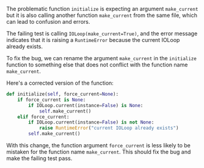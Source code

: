 The problematic function `initialize` is expecting an argument `make_current` but it is also calling another function `make_current` from the same file, which can lead to confusion and errors. 

The failing test is calling `IOLoop(make_current=True)`, and the error message indicates that it is raising a `RuntimeError` because the current IOLoop already exists.

To fix the bug, we can rename the argument `make_current` in the `initialize` function to something else that does not conflict with the function name `make_current`.

Here's a corrected version of the function:

```python
def initialize(self, force_current=None):
    if force_current is None:
        if IOLoop.current(instance=False) is None:
            self.make_current()
    elif force_current:
        if IOLoop.current(instance=False) is not None:
            raise RuntimeError("current IOLoop already exists")
        self.make_current()
```

With this change, the function argument `force_current` is less likely to be mistaken for the function name `make_current`. This should fix the bug and make the failing test pass.